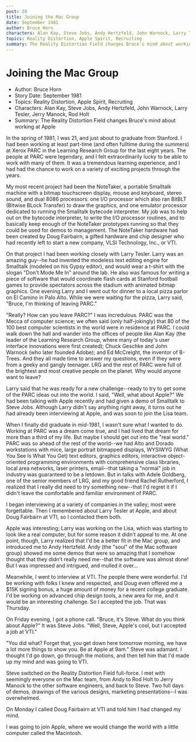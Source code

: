 ```yaml
---
post: 28
title: Joining the Mac Group
date: September 1981
author: Bruce Horn
characters: Alan Kay, Steve Jobs, Andy Hertzfeld, John Warnock, Larry Tesler, Jerry Manock, Rod Holt
topics: Reality Distortion, Apple Spirit, Recruiting
summary: The Reality Distortion Field changes Bruce's mind about working at Apple
---
```


# Joining the Mac Group
* Author: Bruce Horn
* Story Date: September 1981
* Topics: Reality Distortion, Apple Spirit, Recruiting
* Characters: Alan Kay, Steve Jobs, Andy Hertzfeld, John Warnock, Larry Tesler, Jerry Manock, Rod Holt
* Summary: The Reality Distortion Field changes Bruce's mind about working at Apple

In the spring of 1981, I was 21, and just about to graduate from Stanford.  I had been working at least part-time (and often fulltime during the summers) at Xerox PARC in the Learning Research Group for the last eight years.  The people at PARC were legendary, and I felt extraordinarily lucky to be able to work with many of them.  It was a tremendous learning experience, and I had had the chance to work on a variety of exciting projects through the years.


My most recent project had been the NoteTaker, a portable Smalltalk machine with a bitmap touchscreen display, mouse and keyboard, stereo sound, and dual 8086 processors: one I/O processor which also ran BitBLT (Bitwise BLock Transfer) to draw the graphics, and one emulator processor dedicated to running the Smalltalk bytecode interpreter.  My job was to help out on the bytecode interpreter, to write the I/O processor routines, and to basically keep enough of the NoteTaker prototypes running so that they could be used for demos to management.  The NoteTaker hardware had been created by Doug Fairbairn, a gifted hardware and chip designer who had recently left to start a new company, VLSI Technology, Inc., or VTI.

On that project I had been working closely with Larry Tesler.  Larry was an amazing guy--he had invented the modeless text editing engine for Smalltalk (modeled on his Gypsy editor), and would wear a t-shirt with the slogan "Don't Mode Me In" around the lab.  He also was famous for writing a piece of software that would coordinate flash cards at Stanford football games to provide spectators across the stadium with animated bitmap graphics.  One evening Larry and I went out for dinner to a local pizza parlor on El Camino in Palo Alto.  While we were waiting for the pizza, Larry said, "Bruce, I'm thinking of leaving PARC."

"Really?  How can you leave PARC?"  I was incredulous.  PARC was the Mecca of computer science; we often said (only half-jokingly) that 80 of the 100 best computer scientists in the world were in residence at PARC.  I could walk down the hall and wander into the offices of people like Alan Kay (the leader of the Learning Research Group, where many of today's user interface innovations were first created);  Chuck Geschke and John Warnock (who later founded Adobe); and Ed McCreight, the inventor of B-Trees.  And they all made time to answer my questions, even if they were from a geeky and gangly teenager.  LRG and the rest of PARC were full of the brightest and most creative people on the planet.  Why would anyone want to leave?

Larry said that he was ready for a new challenge--ready to try to get some of the PARC ideas out into the world.  I said, "Well, what about Apple?"  We had been talking with Apple recently and had given a demo of Smalltalk to Steve Jobs.  Although Larry didn't say anything right away, it turns out he had already been interviewing at Apple, and was soon to join the Lisa team.

When I finally did graduate in mid-1981, I wasn't sure what I wanted to do.  Working at PARC was a dream come true, and I had lived that dream for more than a third of my life.  But maybe I should get out into the "real world."  PARC was so ahead of the rest of the world--we had Alto and Dorado workstations with mice, large portrait bitmapped displays, WYSIWYG (What You See Is What You Get) text editors, graphics editors, interactive object-oriented programming environments with comprehensive class libraries, local area networks, laser printers, email--that taking a "normal" job in industry was guaranteed to be a letdown.  But in talks with Adele Goldberg, one of the senior members of LRG, and my good friend Rachel Rutherford, I realized that I really did need to try something new--that I'd regret it if I didn't leave the comfortable and familiar environment of PARC.

I began interviewing at a variety of companies in the valley; most were forgettable.  Then I remembered about Larry Tesler at Apple, and about Doug Fairbairn at VTI, so I contacted them both.

Apple was interesting; Larry was working on the Lisa, which was starting to look like a real computer, but for some reason it didn't appeal to me.  At one point, though, Larry realized that I'd be a better fit in the Mac group, and introduced me to Andy Hertzfeld.  Andy (the "soul" of the Mac software group) showed me some demos that were so amazing that I somehow thought that they didn't really need me--that the software was almost done!  But I was impressed and intrigued, and mulled it over...

Meanwhile, I went to interview at VTI.  The people there were wonderful.  I'd be working with folks I knew and respected, and Doug even offered me a $15K signing bonus, a huge amount of money for a recent college graduate.  I'd be working on advanced chip design tools, a new area for me, and it would be an interesting challenge.  So I accepted the job.  That was Thursday.

On Friday evening, I got a phone call.  "Bruce, it's Steve.  What do you think about Apple?"  It was Steve Jobs.  "Well, Steve, Apple's cool, but I accepted a job at VTI."

"You did what?  Forget that, you get down here tomorrow morning, we have a lot more things to show you.  Be at Apple at 9am."  Steve was adamant.  I thought I'd go down, go through the motions, and then tell him that I'd made up my mind and was going to VTI.

Steve switched on the Reality Distortion Field full-force.  I met with seemingly everyone on the Mac team, from Andy to Rod Holt to Jerry Manock to the other software engineers, and back to Steve.  Two full days of demos, drawings of the various designs, marketing presentations--I was overwhelmed.

On Monday I called Doug Fairbairn at VTI and told him I had changed my mind.

I was going to join Apple, where we would change the world with a little computer called the Macintosh.

